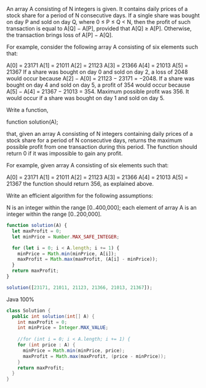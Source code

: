 An array A consisting of N integers is given. It contains daily prices of a stock share for a period of N consecutive days. If a single share was bought on day P and sold on day Q, where 0 ≤ P ≤ Q < N, then the profit of such transaction is equal to A[Q] − A[P], provided that A[Q] ≥ A[P]. Otherwise, the transaction brings loss of A[P] − A[Q].

For example, consider the following array A consisting of six elements such that:

  A[0] = 23171
  A[1] = 21011
  A[2] = 21123
  A[3] = 21366
  A[4] = 21013
  A[5] = 21367
If a share was bought on day 0 and sold on day 2, a loss of 2048 would occur because A[2] − A[0] = 21123 − 23171 = −2048. If a share was bought on day 4 and sold on day 5, a profit of 354 would occur because A[5] − A[4] = 21367 − 21013 = 354. Maximum possible profit was 356. It would occur if a share was bought on day 1 and sold on day 5.

Write a function,

function solution(A);

that, given an array A consisting of N integers containing daily prices of a stock share for a period of N consecutive days, returns the maximum possible profit from one transaction during this period. The function should return 0 if it was impossible to gain any profit.

For example, given array A consisting of six elements such that:

  A[0] = 23171
  A[1] = 21011
  A[2] = 21123
  A[3] = 21366
  A[4] = 21013
  A[5] = 21367
the function should return 356, as explained above.

Write an efficient algorithm for the following assumptions:

N is an integer within the range [0..400,000];
each element of array A is an integer within the range [0..200,000].

```javascript
function solution(A) {
  let maxProfit = 0;
  let minPrice = Number.MAX_SAFE_INTEGER;

  for (let i = 0; i < A.length; i += 1) {
    minPrice = Math.min(minPrice, A[i]);
    maxProfit = Math.max(maxProfit, (A[i] - minPrice));
  }
  return maxProfit;
}

solution([23171, 21011, 21123, 21366, 21013, 21367]);

```


Java 100%
```Java
class Solution {
  public int solution(int[] A) {
    int maxProfit = 0;
    int minPrice = Integer.MAX_VALUE;
  
    //for (int i = 0; i < A.length; i += 1) {
    for (int price : A) {
      minPrice = Math.min(minPrice, price);
      maxProfit = Math.max(maxProfit, (price - minPrice));
    }
    return maxProfit;
  }
}

```